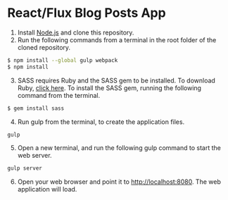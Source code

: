# React/Flux Blog Posts App

1. Install [Node.js](https://nodejs.org) and clone this repository.
2. Run the following commands from a terminal in the root folder of the cloned repository.

```bash
$ npm install --global gulp webpack
$ npm install
```

3. SASS requires Ruby and the SASS gem to be installed.  To download Ruby, [click here](https://www.ruby-lang.org). To install the SASS gem, running the following command from the terminal.

```bash
$ gem install sass
```

4. Run gulp from the terminal, to create the application files.

```bash
gulp
```

5. Open a new terminal, and run the following gulp command to start the web server.

```bash
gulp server
```

6. Open your web browser and point it to [http://localhost:8080](http://localhost:8080). The web application will load.
